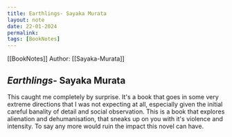 ```yaml
---
title: Earthlings- Sayaka Murata
layout: note
date: 22-01-2024
permalink:
tags: [BookNotes]
---
```


[[BookNotes]] Author: [[Sayaka-Murata]]

## *Earthlings*- Sayaka Murata

This caught me completely by surprise. It's a book that goes in some very extreme directions that I was not expecting at all, especially given the initial careful banality of detail and social observation. This is a book that explores alienation and dehumanisation, that sneaks up on you with it's violence and intensity. To say any more would ruin the impact this novel can have.
